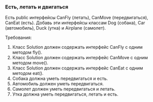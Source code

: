 
### Есть, летать и двигаться

Есть public интерфейсы CanFly (летать), CanMove (передвигаться), CanEat (есть).
Добавь эти интерфейсы классам Dog (собака), Car (автомобиль), Duck (утка) и Airplane (самолет).


Требования:
1.	Класс Solution должен содержать интерфейс CanFly с одним методом fly().
2.	Класс Solution должен содержать интерфейс CanMove с одним методом move().
3.	Класс Solution должен содержать интерфейс CanEat с одним методом eat().
4.	Собака должна уметь передвигаться и есть.
5.	Автомобиль должен уметь передвигаться.
6.	Самолет должен уметь передвигаться и летать.
7.	Утка должна уметь передвигаться, летать и есть.


